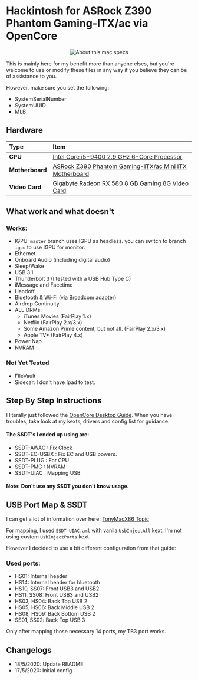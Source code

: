 # Hackintosh for ASRock Z390 Phantom Gaming-ITX/ac via OpenCore

<p align="center">
  <img src="https://i.imgur.com/1lqffJF.png" alt="About this mac specs">
</p>

This is mainly here for my benefit more than anyone elses, but you're welcome to use or modify these files in any way if you believe they can be of assistance to you.

However, make sure you set the following:

- SystemSerialNumber
- SystemUUID
- MLB

## Hardware

Type|Item
:----|:----
**CPU** | [Intel Core i5-9400 2.9 GHz 6-Core Processor](https://pcpartpicker.com/product/V4RzK8/intel-core-i5-9400-29-ghz-6-core-processor-bx80684i59400)
**Motherboard** | [ASRock Z390 Phantom Gaming-ITX/ac Mini ITX Motherboard](https://pcpartpicker.com/product/fvQG3C/asrock-z390-phantom-gaming-itxac-mini-itx-lga1151-motherboard-z390-phantom-gaming-itxac)
**Video Card** | [Gigabyte Radeon RX 580 8 GB Gaming 8G Video Card](https://pcpartpicker.com/product/KQQRsY/gigabyte-radeon-rx-580-8gb-gaming-8g-video-card-gv-rx580gaming-8gd)

## What work and what doesn't

### Works:
- IGPU: `master` branch uses IGPU as headless. you can switch to branch `igpu` to use IGPU for monitor.
- Ethernet
- Onboard Audio (including digital audio)
- Sleep/Wake
- USB 3.1 
- Thunderbolt 3 (I tested with a USB Hub Type C)
- iMessage and Facetime
- Handoff
- Bluetooth & Wi-Fi (via Broadcom adapter)
- Airdrop Continuity
- ALL DRMs:
  - iTunes Movies (FairPlay 1.x)
  - Netflix (FairPlay 2.x/3.x)
  - Some Amazon Prime content, but not all. (FairPlay 2.x/3.x)
  - Apple TV+ (FairPlay 4.x)
- Power Nap
- NVRAM

### Not Yet Tested

- FileVault
- Sidecar: I don't have Ipad to test.

## Step By Step Instructions

I literally just followed the [OpenCore Desktop Guide](https://dortania.github.io/OpenCore-Desktop-Guide/). 
When you have troubles, take look at my kexts, drivers and config.list for guidance.

#### The SSDT's I ended up using are:

- SSDT-AWAC : Fix Clock
- SSDT-EC-USBX : Fix EC and USB powers.
- SSDT-PLUG : For CPU
- SSDT-PMC : NVRAM
- SSDT-UIAC : Mapping USB

#### Note: Don't use any SSDT you don't know usage.

## USB Port Map & SSDT

I can get a lot of information over here: [TonyMacX86 Topic](https://www.tonymacx86.com/threads/success-asrock-z390-phantom-gaming-itx-tb3-igpu-mojave-sff-build.277418/)

For mapping, I used `SSDT-UIAC.aml` with vanila `UsbInjectAll` kext. I'm not using custom `UsbInjectPorts` kext.

However I decided to use a bit different configuration from that guide:

### Used ports: 

- HS01: Internal header
- HS14: Internal header for bluetooth
- HS10, SS07: Front USB3 and USB2
- HS11, SS08: Front USB3 and USB2
- HS03, HS04: Back Top USB 2
- HS05, HS06: Back Middle USB 2
- HS08, HS09: Back Bottom USB 2
- SS01, SS02: Back Top USB 3

Only after mapping those necessary 14 ports, my TB3 port works.

## Changelogs

- 18/5/2020: Update README
- 17/5/2020: Initial config
